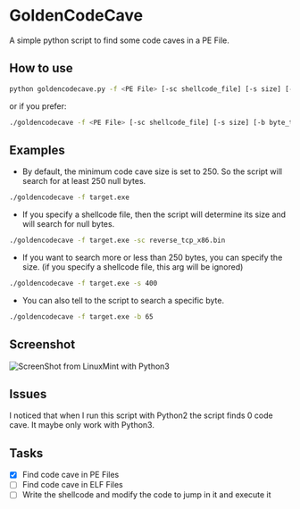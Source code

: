 # GoldenCodeCave
A simple python script to find some code caves in a PE File.
## How to use
```sh
python goldencodecave.py -f <PE File> [-sc shellcode_file] [-s size] [-b byte_to_find]
```
or if you prefer:
```sh
./goldencodecave -f <PE File> [-sc shellcode_file] [-s size] [-b byte_to_find]
```
## Examples
* By default, the minimum code cave size is set to 250. So the script will search for at least 250 null bytes.
```sh
./goldencodecave -f target.exe
```
* If you specify a shellcode file, then the script will determine its size and will search for null bytes.
```sh
./goldencodecave -f target.exe -sc reverse_tcp_x86.bin
```
* If you want to search more or less than 250 bytes, you can specify the size. (if you specify a shellcode file, this arg will be ignored)
```sh
./goldencodecave -f target.exe -s 400
```
* You can also tell to the script to search a specific byte.
```sh
./goldencodecave -f target.exe -b 65
```

## Screenshot
![ScreenShot from LinuxMint with Python3](https://i.imgur.com/Fz5nRkw.jpg)

## Issues
I noticed that when I run this script with Python2 the script finds 0 code cave. It maybe only work with Python3.

## Tasks
- [x] Find code cave in PE Files
- [ ] Find code cave in ELF Files
- [ ] Write the shellcode and modify the code to jump in it and execute it
